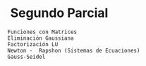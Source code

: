 #  Segundo Parcial
    Funciones con Matrices
    Eliminación Gaussiana
    Factorización LU
    Newton -  Rapshon (Sistemas de Ecuaciones)
    Gauss-Seidel
